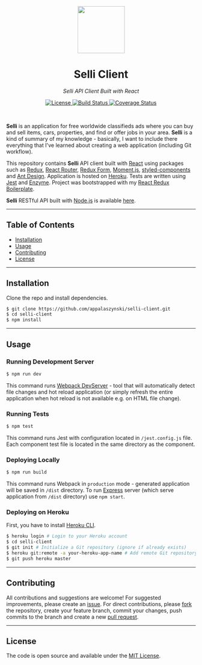 <div align="center">
  <a href="https://github.com/appalaszynski/selli-client">
    <img src="https://user-images.githubusercontent.com/35331661/46529981-a1352900-c898-11e8-8172-3fee856f3351.png" height="125px">
  </a>
  <h1>Selli Client</h1>
  <p>
    <em>Selli API Client Built with React</em>
  </p>
  <p>
    <a href="https://github.com/appalaszynski/selli-client/blob/master/LICENSE">
      <img src="https://img.shields.io/github/license/appalaszynski/selli-client.svg" alt="License" />
    </a>
    <a href="https://travis-ci.org/appalaszynski/selli-client">
      <img src="https://travis-ci.org/appalaszynski/selli-client.svg?branch=master" alt="Build Status" />
    </a>
    <a href="https://coveralls.io/github/appalaszynski/selli-client">
      <img src="https://coveralls.io/repos/github/appalaszynski/selli-client/badge.svg?branch=master" alt="Coverage Status" />
    </a>
  </p>
  <br>
</div>

**Selli** is an application for free worldwide classifieds ads where you can buy and sell items, cars, properties, and find or offer jobs in your area. **Selli** is a kind of summary of my knowledge - basically, I want to include there everything that I've learned about creating a web application (including Git workflow).

This repository contains **Selli** API client built with [React](https://reactjs.org/) using packages such as [Redux](https://redux.js.org/), [React Router](https://github.com/ReactTraining/react-router), [Redux Form](https://redux-form.com/), [Moment.js](https://momentjs.com/), [styled-components](https://github.com/styled-components/styled-components) and [Ant Design](https://github.com/ant-design/ant-design). Application is hosted on [Heroku](https://www.heroku.com/). Tests are written using [Jest](https://jestjs.io/) and [Enzyme](https://airbnb.io/enzyme/docs/api/). Project was bootstrapped with my [React Redux Boilerplate](https://github.com/appalaszynski/react-redux-boilerplate).

**Selli** RESTful API built with [Node.js](https://nodejs.org/) is available [here](https://github.com/appalaszynski/selli-api).

---

## Table of Contents

- [Installation](#installation)
- [Usage](#usage)
- [Contributing](#contributing)
- [License](#license)

---

## Installation

Clone the repo and install dependencies.

```bash
$ git clone https://github.com/appalaszynski/selli-client.git
$ cd selli-client
$ npm install
```

---

## Usage

### Running Development Server

```bash
$ npm run dev
```

This command runs [Webpack DevServer](https://webpack.js.org/configuration/dev-server/) - tool that will automatically detect file changes and hot reload application (or simply refresh the entire application when hot reload is not available e.g. on HTML file change).

### Running Tests

```bash
$ npm test
```

This command runs Jest with configuration located in `/jest.config.js` file. Each component test file is located in the same directory as the component.

### Deploying Locally

```bash
$ npm run build
```

This command runs Webpack in `production` mode - generated application will be saved in `/dist` directory. To run [Express](https://expressjs.com/) server (which serve application from `/dist` directory) use `npm start`.

### Deploying on Heroku

First, you have to install [Heroku CLI](https://devcenter.heroku.com/articles/heroku-cli).

```bash
$ heroku login # Login to your Heroku account
$ cd selli-client
$ git init # Initialize a Git repository (ignore if already exists)
$ heroku git:remote -a your-heroku-app-name # Add remote Git repository
$ git push heroku master
```

---

## Contributing

All contributions and suggestions are welcome! For suggested improvements, please create an [issue](https://github.com/appalaszynski/selli-client/issues). For direct contributions, please [fork](https://github.com/appalaszynski/selli-client/fork) the repository, create your feature branch, commit your changes, push commits to the branch and create a new [pull request](https://github.com/appalaszynski/selli-client/pulls).

---

## License

The code is open source and available under the [MIT License](https://github.com/appalaszynski/selli-client/blob/master/LICENSE).
